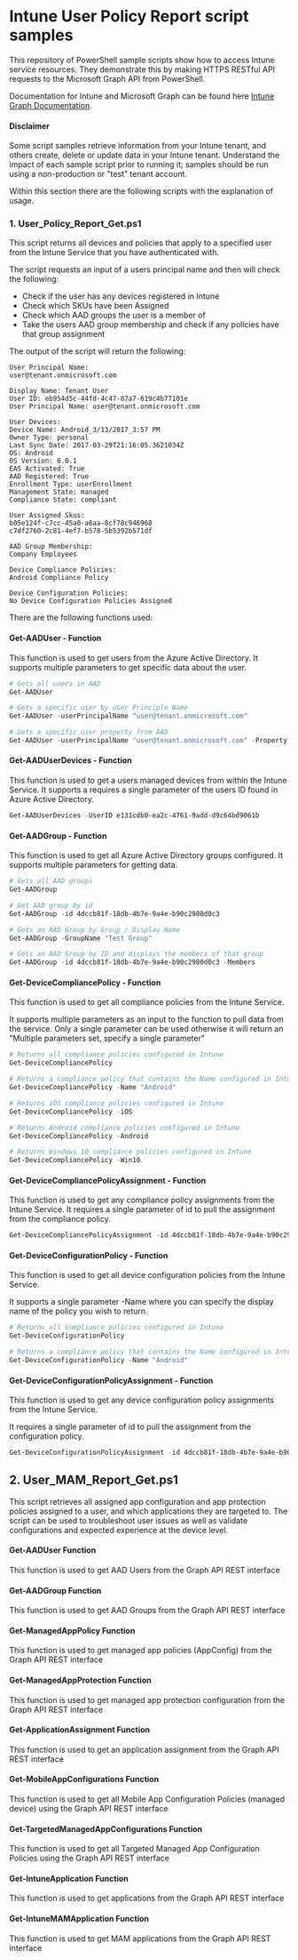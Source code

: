 # Intune User Policy Report script samples

This repository of PowerShell sample scripts show how to access Intune service resources.  They demonstrate this by making HTTPS RESTful API requests to the Microsoft Graph API from PowerShell.

Documentation for Intune and Microsoft Graph can be found here [Intune Graph Documentation](https://learn.microsoft.com/graph/api/resources/intune-graph-overview).

#### Disclaimer
Some script samples retrieve information from your Intune tenant, and others create, delete or update data in your Intune tenant.  Understand the impact of each sample script prior to running it; samples should be run using a non-production or "test" tenant account. 

Within this section there are the following scripts with the explanation of usage.

### 1. User_Policy_Report_Get.ps1
This script returns all devices and policies that apply to a specified user from the Intune Service that you have authenticated with.

The script requests an input of a users principal name and then will check the following:

* Check if the user has any devices registered in Intune
* Check which SKUs have been Assigned
* Check which AAD groups the user is a member of
* Take the users AAD group membership and check if any policies have that group assignment

The output of the script will return the following:

```
User Principal Name:
user@tenant.onmicrosoft.com

Display Name: Tenant User
User ID: eb954d5c-44fd-4c47-87a7-619c4b77101e
User Principal Name: user@tenant.onmicrosoft.com

User Devices:
Device Name: Android_3/13/2017_3:57 PM
Owner Type: personal
Last Sync Date: 2017-03-29T21:16:05.3621034Z
OS: Android
OS Version: 6.0.1
EAS Activated: True
AAD Registered: True
Enrollment Type: userEnrollment
Management State: managed
Compliance State: compliant

User Assigned Skus:
b05e124f-c7cc-45a0-a6aa-8cf78c946968
c7df2760-2c81-4ef7-b578-5b5392b571df

AAD Group Membership:
Company Employees

Device Compliance Policies:
Android Compliance Policy

Device Configuration Policies:
No Device Configuration Policies Assigned
```

There are the following functions used:

#### Get-AADUser - Function
This function is used to get users from the Azure Active Directory. It supports multiple parameters to get specific data about the user.

```PowerShell
# Gets all users in AAD
Get-AADUser

# Gets a specific user by user Principle Name
Get-AADUser -userPrincipalName "user@tenant.onmicrosoft.com"

# Gets a specific user property from AAD
Get-AADUser -userPrincipalName "user@tenant.onmicrosoft.com" -Property MemberOf
```
#### Get-AADUserDevices - Function
This function is used to get a users managed devices from within the Intune Service. It supports a requires a single parameter of the users ID found in Azure Active Directory.
```PowerShell
Get-AADUserDevices -UserID e131cdb0-ea2c-4761-9add-d9c64bd9061b
```
#### Get-AADGroup - Function
This function is used to get all Azure Active Directory groups configured. It supports multiple parameters for getting data.
```PowerShell
# Gets all AAD groups
Get-AADGroup

# Get AAD group by id
Get-AADGroup -id 4dccb81f-18db-4b7e-9a4e-b90c2980d0c3

# Gets an AAD Group by Group / Display Name
Get-AADGroup -GroupName "Test Group"

# Gets an AAD Group by ID and displays the members of that group
Get-AADGroup -id 4dccb81f-18db-4b7e-9a4e-b90c2980d0c3 -Members
```
#### Get-DeviceCompliancePolicy - Function
This function is used to get all compliance policies from the Intune Service.

It supports multiple parameters as an input to the function to pull data from the service. Only a single parameter can be used otherwise it will return an "Multiple parameters set, specify a single parameter"

```PowerShell
# Returns all compliance policies configured in Intune
Get-DeviceCompliancePolicy

# Returns a compliance policy that contains the Name configured in Intune
Get-DeviceCompliancePolicy -Name "Android"

# Returns iOS compliance policies configured in Intune
Get-DeviceCompliancePolicy -iOS

# Returns Android compliance policies configured in Intune
Get-DeviceCompliancePolicy -Android

# Returns Windows 10 compliance policies configured in Intune
Get-DeviceCompliancePolicy -Win10

```
#### Get-DeviceCompliancePolicyAssignment - Function
This function is used to get any compliance policy assignments from the Intune Service. It requires a single parameter of id to pull the assignment from the compliance policy.
```PowerShell
Get-DeviceCompliancePolicyAssignment -id 4dccb81f-18db-4b7e-9a4e-b90c2980d0c3
```
#### Get-DeviceConfigurationPolicy - Function
This function is used to get all device configuration policies from the Intune Service.

It supports a single parameter -Name where you can specify the display name of the policy you wish to return.
```PowerShell
# Returns all compliance policies configured in Intune
Get-DeviceConfigurationPolicy

# Returns a compliance policy that contains the Name configured in Intune
Get-DeviceConfigurationPolicy -Name "Android"
```
#### Get-DeviceConfigurationPolicyAssignment - Function
This function is used to get any device configuration policy assignments from the Intune Service.

It requires a single parameter of id to pull the assignment from the configuration policy.
```PowerShell
Get-DeviceConfigurationPolicyAssignment -id 4dccb81f-18db-4b7e-9a4e-b90c2980d0c3
```
## 2. User_MAM_Report_Get.ps1

This script retrieves all assigned app configuration and app protection policies assigned to a user, and which applications they are targeted to. The script can be used to troubleshoot user issues as well as validate configurations and expected experience at the device level.

#### Get-AADUser Function
This function is used to get AAD Users from the Graph API REST interface

#### Get-AADGroup Function
This function is used to get AAD Groups from the Graph API REST interface

#### Get-ManagedAppPolicy Function
This function is used to get managed app policies (AppConfig) from the Graph API REST interface

#### Get-ManagedAppProtection Function
This function is used to get managed app protection configuration from the Graph API REST interface

#### Get-ApplicationAssignment Function
This function is used to get an application assignment from the Graph API REST interface

#### Get-MobileAppConfigurations Function
This function is used to get all Mobile App Configuration Policies (managed device) using the Graph API REST interface

#### Get-TargetedManagedAppConfigurations Function
This function is used to get all Targeted Managed App Configuration Policies using the Graph API REST interface

#### Get-IntuneApplication Function
This function is used to get applications from the Graph API REST interface

#### Get-IntuneMAMApplication Function
This function is used to get MAM applications from the Graph API REST interface

